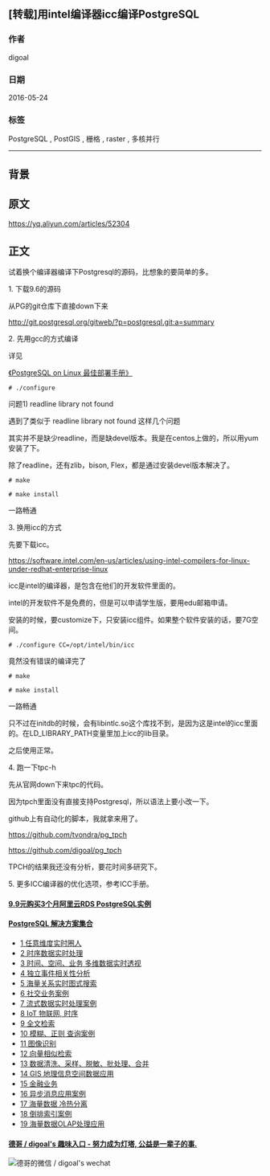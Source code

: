 ## [转载]用intel编译器icc编译PostgreSQL  
                        
### 作者                                                                     
digoal                   
                          
### 日期                     
2016-05-24                    
                      
### 标签                   
PostgreSQL , PostGIS , 栅格 , raster , 多核并行      
                        
----                  
                           
## 背景   
  
## 原文  
https://yq.aliyun.com/articles/52304  
  
## 正文  
试着换个编译器编译下Postgresql的源码，比想象的要简单的多。  
  
1\. 下载9.6的源码  
  
从PG的git仓库下直接down下来  
  
http://git.postgresql.org/gitweb/?p=postgresql.git;a=summary  
  
  
2\. 先用gcc的方式编译  
  
详见  
  
[《PostgreSQL on Linux 最佳部署手册》](../201611/20161121_01.md)  
  
```  
# ./configure  
```  
  
问题1) readline library not found   
  
遇到了类似于 readline library not found 这样几个问题  
  
其实并不是缺少readline，而是缺devel版本。我是在centos上做的，所以用yum安装了下。  
  
除了readline，还有zlib，bison, Flex，都是通过安装devel版本解决了。  
  
```  
# make  
  
# make install  
```  
  
一路畅通  
  
  
3\. 换用icc的方式  
  
先要下载icc。  
  
https://software.intel.com/en-us/articles/using-intel-compilers-for-linux-under-redhat-enterprise-linux  
  
icc是intel的编译器，是包含在他们的开发软件里面的。  
  
intel的开发软件不是免费的，但是可以申请学生版，要用edu邮箱申请。  
  
安装的时候，要customize下，只安装icc组件。如果整个软件安装的话，要7G空间。  
  
```  
# ./configure CC=/opt/intel/bin/icc  
```  
  
竟然没有错误的编译完了  
  
```  
# make  
  
# make install  
```  
  
一路畅通  
  
只不过在initdb的时候，会有libintlc.so这个库找不到，是因为这是intel的icc里面的。在LD_LIBRARY_PATH变量里加上icc的lib目录。  
  
之后使用正常。  
  
4\. 跑一下tpc-h  
  
先从官网down下来tpc的代码。  
  
因为tpch里面没有直接支持Postgresql，所以语法上要小改一下。  
  
github上有自动化的脚本，我就拿来用了。  
  
https://github.com/tvondra/pg_tpch  
  
https://github.com/digoal/pg_tpch  
  
TPCH的结果我还没有分析，要花时间多研究下。  
    
5\. 更多ICC编译器的优化选项，参考ICC手册。
  
  
  
  
  
  
  
  
  
  
  
  
  
  
  
  
  
  
  
  
  
  
  
  
  
  
  
  
  
  
  
  
  
  
  
  
  
  
  
  
  
  
  
  
  
  
#### [9.9元购买3个月阿里云RDS PostgreSQL实例](https://www.aliyun.com/database/postgresqlactivity "57258f76c37864c6e6d23383d05714ea")
  
  
#### [PostgreSQL 解决方案集合](https://yq.aliyun.com/topic/118 "40cff096e9ed7122c512b35d8561d9c8")
- [1 任意维度实时圈人](https://yq.aliyun.com/topic/118 "40cff096e9ed7122c512b35d8561d9c8")
- [2 时序数据实时处理](https://yq.aliyun.com/topic/118 "40cff096e9ed7122c512b35d8561d9c8")
- [3 时间、空间、业务 多维数据实时透视](https://yq.aliyun.com/topic/118 "40cff096e9ed7122c512b35d8561d9c8")
- [4 独立事件相关性分析](https://yq.aliyun.com/topic/118 "40cff096e9ed7122c512b35d8561d9c8")
- [5 海量关系实时图式搜索](https://yq.aliyun.com/topic/118 "40cff096e9ed7122c512b35d8561d9c8")
- [6 社交业务案例](https://yq.aliyun.com/topic/118 "40cff096e9ed7122c512b35d8561d9c8")
- [7 流式数据实时处理案例](https://yq.aliyun.com/topic/118 "40cff096e9ed7122c512b35d8561d9c8")
- [8 IoT 物联网, 时序](https://yq.aliyun.com/topic/118 "40cff096e9ed7122c512b35d8561d9c8")
- [9 全文检索](https://yq.aliyun.com/topic/118 "40cff096e9ed7122c512b35d8561d9c8")
- [10 模糊、正则 查询案例](https://yq.aliyun.com/topic/118 "40cff096e9ed7122c512b35d8561d9c8")
- [11 图像识别](https://yq.aliyun.com/topic/118 "40cff096e9ed7122c512b35d8561d9c8")
- [12 向量相似检索](https://yq.aliyun.com/topic/118 "40cff096e9ed7122c512b35d8561d9c8")
- [13 数据清洗、采样、脱敏、批处理、合并](https://yq.aliyun.com/topic/118 "40cff096e9ed7122c512b35d8561d9c8")
- [14 GIS 地理信息空间数据应用](https://yq.aliyun.com/topic/118 "40cff096e9ed7122c512b35d8561d9c8")
- [15 金融业务](https://yq.aliyun.com/topic/118 "40cff096e9ed7122c512b35d8561d9c8")
- [16 异步消息应用案例](https://yq.aliyun.com/topic/118 "40cff096e9ed7122c512b35d8561d9c8")
- [17 海量数据 冷热分离](https://yq.aliyun.com/topic/118 "40cff096e9ed7122c512b35d8561d9c8")
- [18 倒排索引案例](https://yq.aliyun.com/topic/118 "40cff096e9ed7122c512b35d8561d9c8")
- [19 海量数据OLAP处理应用](https://yq.aliyun.com/topic/118 "40cff096e9ed7122c512b35d8561d9c8")
  
  
#### [德哥 / digoal's 趣味入口 - 努力成为灯塔, 公益是一辈子的事.](https://github.com/digoal/blog/blob/master/README.md "22709685feb7cab07d30f30387f0a9ae")
  
  
![德哥的微信 / digoal's wechat](../pic/digoal_weixin.jpg "f7ad92eeba24523fd47a6e1a0e691b59")
  
